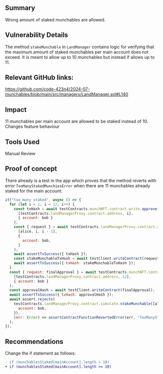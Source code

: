 ## Summary
Wrong amount of staked munchables are allowed.

## Vulnerability Details
The method `stakeMunchable` in `LandManager` contains logic for verifying that the maximum amount of staked munchables per main account does not exceed. It is meant to allow up to 10 munchables but instead if allows up to 11.

## Relevant GitHub links:
https://github.com/code-423n4/2024-07-munchables/blob/main/src/managers/LandManager.sol#L140

## Impact
11 munchables per main account are allowed to be staked instead of 10. Changes feature behaviour

## Tools Used
Manual Review

## Proof of concept
There already is a test in the app which proves that the method reverts with error `TooManyStakedMunchiesError` when there are 11 munchables already staked for the main account:
```javascript
it("too many staked", async () => {
  for (let i = 1; i < 12; i++) {
    const txHash = await testContracts.munchNFT.contract.write.approve(
      [testContracts.landManagerProxy.contract.address, i],
      { account: bob }
    );
    const { request } = await testContracts.landManagerProxy.contract.simulate.stakeMunchable(
      [alice, i, i - 1],
      {
        account: bob,
      }
    );
    await assertTxSuccess({ txHash });
    const stakeMunchableTxHash = await testClient.writeContract(request);
    await assertTxSuccess({ txHash: stakeMunchableTxHash });
  }
  const { request: finalApproval } = await testContracts.munchNFT.contract.simulate.approve(
    [testContracts.landManagerProxy.contract.address, 12],
    { account: bob }
  );
  const approvalHash = await testClient.writeContract(finalApproval);
  await assertTxSuccess({ txHash: approvalHash });
  await assert.rejects(
    testContracts.landManagerProxy.contract.simulate.stakeMunchable([alice, 12, 11], {
      account: bob,
    }),
    (err: Error) => assertContractFunctionRevertedError(err, "TooManyStakedMunchiesError")
  );
});
```

## Recommendations
Change the if statement as follows:
```diff
- if (munchablesStaked[mainAccount].length > 10)
+ if (munchablesStaked[mainAccount].length >= 10)
```
